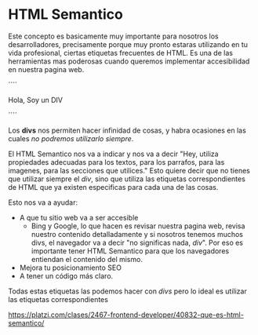 # HTML Semantico

Este concepto es basicamente muy importante para nosotros los desarrolladores, precisamente porque muy pronto estaras utilizando en tu vida profesional, ciertas etiquetas frecuentes de HTML. Es una de las herramientas mas poderosas cuando queremos implementar accesibilidad en nuestra pagina web.

´´´´
<div>
    <p>Hola, Soy un DIV </p>
</div>
´´´´

Los **divs** nos permiten hacer infinidad de cosas, y habra ocasiones en las cuales _no podremos utilizarlo siempre_.

El HTML Semantico nos va a indicar y nos va a decir "Hey, utiliza propiedades adecuadas para los textos, para los parrafos, para las imagenes, para las secciones que utilices." Esto quiere decir que no tienes que utilizar siempre el _div_, sino que utiliza las etiquetas correspondientes de HTML que ya existen especificas para cada una de las cosas.

Esto nos va a ayudar: 
- A que tu sitio web va a ser accesible
    - Bing y Google, lo que hacen es revisar nuestra pagina web, revisa nuestro contenido detalladamente y si nosotros tenemos muchos divs, el navegador va a decir "no significas nada, _div_". Por eso es importante tener HTML Semantico para que los navegadores entiendan el contenido del mismo.
- Mejora tu posicionamiento SEO
- A tener un código más claro.

Todas estas etiquetas las podemos hacer con _divs_ pero lo ideal es utilizar las etiquetas correspondientes 

https://platzi.com/clases/2467-frontend-developer/40832-que-es-html-semantico/